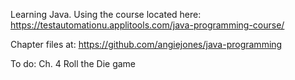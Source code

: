 Learning Java. Using the course located here: https://testautomationu.applitools.com/java-programming-course/

Chapter files at: https://github.com/angiejones/java-programming

To do:
Ch. 4 Roll the Die game
